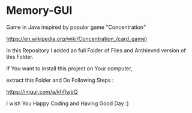 # Memory-GUI
Game in Java inspired by popular game "Concentration"

https://en.wikipedia.org/wiki/Concentration_(card_game) 




In this Repository I added an full Folder of Files and Archieved version of this Folder.

If You want to install this project on Your computer,

extract this Folder and Do Following Steps :


https://imgur.com/a/khflwbQ


I wish You Happy Coding and Having Good Day :) 
